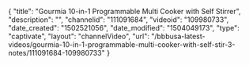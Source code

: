 {
    "title": "Gourmia 10-in-1 Programmable Multi Cooker with Self Stirrer",
    "description": "",
    "channelid": "111091684",
    "videoid": "109980733",
    "date_created": "1502521056",
    "date_modified": "1504049173",
    "type": "captivate",
    "layout": "channelVideo",
    "url": "\/bbbusa-latest-videos\/gourmia-10-in-1-programmable-multi-cooker-with-self-stir-3-notes\/111091684-109980733"
}